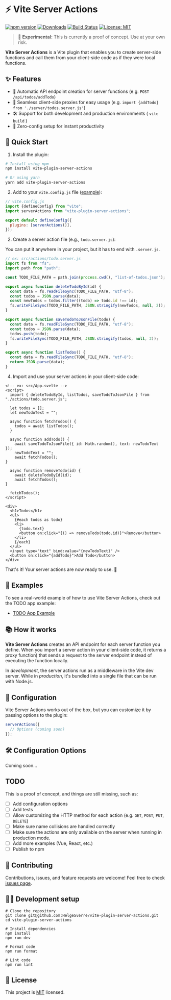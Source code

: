 # ⚡ Vite Server Actions

[![npm version](https://img.shields.io/npm/v/vite-plugin-server-actions.svg?style=flat)](https://www.npmjs.com/package/vite-plugin-server-actions)
[![Downloads](https://img.shields.io/npm/dm/vite-plugin-server-actions.svg?style=flat)](https://www.npmjs.com/package/vite-plugin-server-actions)
[![Build Status](https://img.shields.io/github/workflow/status/HelgeSverre/vite-plugin-server-actions/CI)](https://github.com/HelgeSverre/vite-plugin-server-actions/actions)
[![License: MIT](https://img.shields.io/badge/License-MIT-yellow.svg)](https://opensource.org/licenses/MIT)

> 🚧 **Experimental:** This is currently a proof of concept. Use at your own risk.

**Vite Server Actions** is a Vite plugin that enables you to create server-side functions and call them from your
client-side code as if they were local functions.

## ✨ Features

- 🔄 Automatic API endpoint creation for server functions (e.g. `POST /api/todos/addTodo`)
- 🔗 Seamless client-side proxies for easy usage (e.g. `import {addTodo} from './server/todos.server.js'`)
- 🛠 Support for both development and production environments ( `vite build` )
- 🚀 Zero-config setup for instant productivity

## 🚀 Quick Start

1. Install the plugin:

```bash
# Install using npm
npm install vite-plugin-server-actions

# Or using yarn
yarn add vite-plugin-server-actions
```

2. Add to your `vite.config.js` file ([example](examples/todo-app/vite.config.js)):

```javascript
// vite.config.js
import {defineConfig} from "vite";
import serverActions from "vite-plugin-server-actions";

export default defineConfig({
  plugins: [serverActions()],
});
```

2. Create a server action file (e.g., `todo.server.js`):

You can put it anywhere in your project, but it has to end with `.server.js`.

```javascript
// ex: src/actions/todo.server.js
import fs from "fs";
import path from "path";

const TODO_FILE_PATH = path.join(process.cwd(), "list-of-todos.json");

export async function deleteTodoById(id) {
  const data = fs.readFileSync(TODO_FILE_PATH, "utf-8");
  const todos = JSON.parse(data);
  const newTodos = todos.filter((todo) => todo.id !== id);
  fs.writeFileSync(TODO_FILE_PATH, JSON.stringify(newTodos, null, 2));
}

export async function saveTodoToJsonFile(todo) {
  const data = fs.readFileSync(TODO_FILE_PATH, "utf-8");
  const todos = JSON.parse(data);
  todos.push(todo);
  fs.writeFileSync(TODO_FILE_PATH, JSON.stringify(todos, null, 2));
}

export async function listTodos() {
  const data = fs.readFileSync(TODO_FILE_PATH, "utf-8");
  return JSON.parse(data);
}
```

4. Import and use your server actions in your client-side code:

```svelte
<!-- ex: src/App.svelte -->
<script>
  import { deleteTodoById, listTodos, saveTodoToJsonFile } from "./actions/todo.server.js";

  let todos = [];
  let newTodoText = "";

  async function fetchTodos() {
    todos = await listTodos();
  }

  async function addTodo() {
    await saveTodoToJsonFile({ id: Math.random(), text: newTodoText });
    newTodoText = "";
    await fetchTodos();
}

  async function removeTodo(id) {
    await deleteTodoById(id);
    await fetchTodos();
}

  fetchTodos();
</script>

<div>
  <h1>Todos</h1>
  <ul>
    {#each todos as todo}
    <li>
      {todo.text}
      <button on:click="{() => removeTodo(todo.id)}">Remove</button>
    </li>
    {/each}
  </ul>
  <input type="text" bind:value="{newTodoText}" />
  <button on:click="{addTodo}">Add Todo</button>
</div>
```

That's it! Your server actions are now ready to use. 🎉

## 📝 Examples

To see a real-world example of how to use Vite Server Actions, check out the TODO app example:

- [TODO App Example](examples/todo-app/README.md)

## 📚 How it works

**Vite Server Actions** creates an API endpoint for each server function you define. When you import a server action in
your client-side code, it returns a proxy function) that sends a request to the server endpoint instead of executing the
function locally.

In _development_, the server actions run as a middleware in the Vite dev server.
While in _production_, it's bundled into a single file that can be run with Node.js.

## 🔧 Configuration

Vite Server Actions works out of the box, but you can customize it by passing options to the plugin:

```javascript
serverActions({
  // Options (coming soon)
});
```

## 🛠️ Configuration Options

Coming soon...

## TODO

This is a proof of concept, and things are still missing, such as:

- [ ] Add configuration options
- [ ] Add tests
- [ ] Allow customizing the HTTP method for each action (e.g. `GET`, `POST`, `PUT`, `DELETE`)
- [ ] Make sure name collisions are handled correctly
- [ ] Make sure the actions are only available on the server when running in production mode.
- [ ] Add more examples (Vue, React, etc.)
- [ ] Publish to npm

## 🤝 Contributing

Contributions, issues, and feature requests are welcome! Feel free to
check [issues page](https://github.com/helgesverre/vite-plugin-server-actions/issues).

## 🧑‍💻 Development setup

```shell
# Clone the repository
git clone git@github.com:HelgeSverre/vite-plugin-server-actions.git
cd vite-plugin-server-actions

# Install dependencies
npm install
npm run dev

# Format code
npm run format

# Lint code
npm run lint
```

## 📝 License

This project is [MIT](https://opensource.org/licenses/MIT) licensed.
